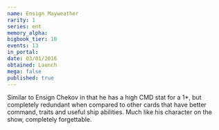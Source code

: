 ```yaml
---
name: Ensign Mayweather
rarity: 1
series: ent
memory_alpha:
bigbook_tier: 10
events: 13
in_portal:
date: 03/01/2016
obtained: Launch
mega: false
published: true
---
```


Similar to Ensign Chekov in that he has a high CMD stat for a 1*, but completely redundant when compared to other cards that have better command, traits and useful ship abilities. Much like his character on the show, completely forgettable.
